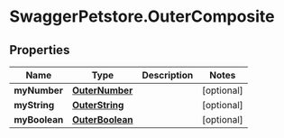 # SwaggerPetstore.OuterComposite

## Properties
Name | Type | Description | Notes
------------ | ------------- | ------------- | -------------
**myNumber** | [**OuterNumber**](OuterNumber.md) |  | [optional] 
**myString** | [**OuterString**](OuterString.md) |  | [optional] 
**myBoolean** | [**OuterBoolean**](OuterBoolean.md) |  | [optional] 
